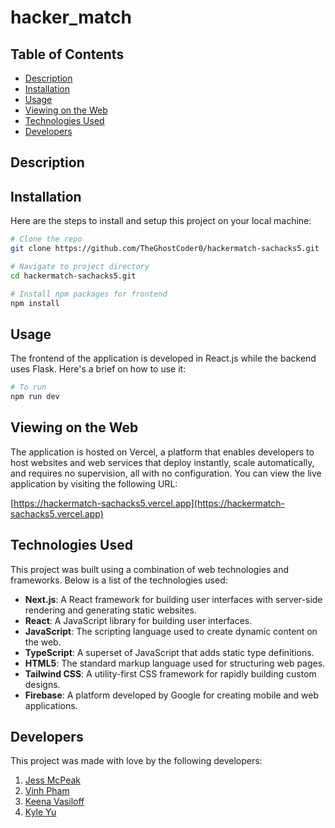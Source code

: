 # hacker_match

## Table of Contents

- [Description](#description)
- [Installation](#installation)
- [Usage](#usage)
- [Viewing on the Web](#viewing-on-the-web)
- [Technologies Used](#technologies-used)
- [Developers](#developers)

## Description

## Installation

Here are the steps to install and setup this project on your local machine:

```bash
# Clone the repo
git clone https://github.com/TheGhostCoder0/hackermatch-sachacks5.git

# Navigate to project directory
cd hackermatch-sachacks5.git

# Install npm packages for frontend
npm install
```

## Usage

The frontend of the application is developed in React.js while the backend uses Flask. Here's a brief on how to use it:

```bash
# To run
npm run dev
```

## Viewing on the Web

The application is hosted on Vercel, a platform that enables developers to host websites and web services that deploy instantly, scale automatically, and requires no supervision, all with no configuration. You can view the live application by visiting the following URL:

[https://hackermatch-sachacks5.vercel.app](https://hackermatch-sachacks5.vercel.app)

## Technologies Used

This project was built using a combination of web technologies and frameworks. Below is a list of the technologies used:

- **Next.js**: A React framework for building user interfaces with server-side rendering and generating static websites.
- **React**: A JavaScript library for building user interfaces.
- **JavaScript**: The scripting language used to create dynamic content on the web.
- **TypeScript**: A superset of JavaScript that adds static type definitions.
- **HTML5**: The standard markup language used for structuring web pages.
- **Tailwind CSS**: A utility-first CSS framework for rapidly building custom designs.
- **Firebase**: A platform developed by Google for creating mobile and web applications.

## Developers

This project was made with love by the following developers:

1. [Jess McPeak](https://github.com/jessmcpeak)
2. [Vinh Pham](https://github.com/VinnyXP)
3. [Keena Vasiloff](https://github.com/TheGhostCoder0)
4. [Kyle Yu](https://github.com/Gystre)
